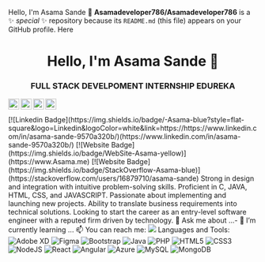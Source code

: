 Hello, I'm Asama Sande 👋
**Asamadeveloper786/Asamadeveloper786** is a ✨ _special_ ✨ repository because its `README.md` (this file) appears on your GitHub profile.
Here<h1 align = "center">Hello, I'm Asama Sande 👋</h1>
<h3 align = "center">FULL STACK DEVELPOMENT INTERNSHIP EDUREKA</h3>
<a href="<a href="https://linkedin.com/in/asamasande/">
  <img align="left" alt="Asama Linkdein" width="22px" src="https://cdn.jsdelivr.net/npm/simple-icons@v3/icons/linkedin.svg" />
</a>
<a href="https://github.com/Asamadeveloper786">
  <img align="left" alt="Asama Github" width="22px" src="https://cdn.jsdelivr.net/npm/simple-icons@v3/icons/github.svg" />
</a>
<a href="https://instagra.com/asama2170/">
  <img align="left" alt="Asama Instagram" width="22px" src="https://cdn.jsdelivr.net/npm/simple-icons@v3/icons/instagram.svg" />
</a>
<a href="https://www.youtube.com/channel/UCpmYJCw8qjtZi-S7zs7Z-Pw/">
  <img align="left" alt="Asama Youtube" width="22px" src="https://cdn.jsdelivr.net/npm/simple-icons@v3/icons/youtube.svg" />
</a>
<br/>
<br/>
[![Linkedin Badge](https://img.shields.io/badge/-Asama-blue?style=flat-square&logo=Linkedin&logoColor=white&link=https://https://www.linkedin.com/in/asama-sande-9570a320b/)(https://www.linkedin.com/in/asama-sande-9570a320b/)
[![Website Badge](https://img.shields.io/badge/WebSite-Asama-yellow)](https://www.Asama.me)
[![Website Badge](https://img.shields.io/badge/StackOverflow-Asama-blue)](https://stackoverflow.com/users/16879710/asama-sande)
Strong in design and integration with intuitive problem-solving skills. Proficient in C, JAVA, HTML, CSS,  and JAVASCRIPT. Passionate about implementing and launching new projects. Ability to translate business requirements into technical solutions. Looking to start the career as an entry-level software engineer with a reputed firm driven by technology.
💬 Ask me about ...- 🌱 I’m currently learning ...
📫 You can reach me:  <a href="mailto:asamasande@gmail.com"><img src="https://img.shields.io/badge/gmail-%23DD0031.svg?&style=flat-square&logo=gmail&logoColor=white"/></a>
Languages and Tools:
<img alt="Adobe XD" src="https://img.shields.io/badge/adobexd-%23FF26BE.svg?style=flat-square&logo=adobexd&logoColor=white"/> <img alt="Figma" src="https://img.shields.io/badge/figma-%23F24E1E.svg?style=flat-square&logo=figma&logoColor=white"/> <img alt="Bootstrap" src="https://img.shields.io/badge/bootstrap-%23563D7C.svg?style=flat-square&logo=bootstrap&logoColor=white"/> <img alt="Java" src="https://img.shields.io/badge/java-%23ED8B00.svg?style=flat-square&logo=java&logoColor=white"/> <img alt="PHP" src="https://img.shields.io/badge/php-%23777BB4.svg?style=flat-square&logo=php&logoColor=white"/> <img alt="HTML5" src="https://img.shields.io/badge/html5-%23E34F26.svg?style=flat-square&logo=html5&logoColor=white"/> <img alt="CSS3" src="https://img.shields.io/badge/css3-%231572B6.svg?style=flat-square&logo=css3&logoColor=white"/> <img alt="NodeJS" src="https://img.shields.io/badge/node.js-%2343853D.svg?style=flat-square&logo=node-dot-js&logoColor=white"/> <img alt="React" src="https://img.shields.io/badge/react-%2320232a.svg?style=flat-square&logo=react&logoColor=%2361DAFB"/> <img alt="Angular" src="https://img.shields.io/badge/angular-%23DD0031.svg?flat-square&logo=angular&logoColor=white"/> <img alt="Azure" src="https://img.shields.io/badge/azure-%230072C6.svg?style=flat-square&logo=azure-devops&logoColor=white"/> <img alt="MySQL" src="https://img.shields.io/badge/mysql-%2300f.svg?style=flat-square&logo=mysql&logoColor=white"/> <img alt="MongoDB" src ="https://img.shields.io/badge/MongoDB-%234ea94b.svg?style=flat-square&logo=mongodb&logoColor=white"/>
<!--
Here are some ideas to get you started:
- 🔭 I’m currently working on ...
@@ -12,5 +53,7 @@ Here are some ideas to get you started:
- 💬 Ask me about ...
- 📫 How to reach me: ...
- 😄 Pronouns: ...
- ⚡ Fun fact: ...
- ⚡ Fun fact: .....
-->
